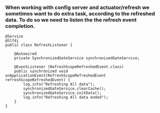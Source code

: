 ### When working with **config server** and **actuator/refresh** we sometimes want to do extra task, according to the refreshed data. To do so we need to listen the the refresh event completion.
```
@Service
@Slf4j
public class RefreshListener {

    @Autowired
    private SynchronizedGateService synchronizedGateService;

    @EventListener (RefreshScopeRefreshedEvent.class)
    public synchronized void onApplicationEvent(RefreshScopeRefreshedEvent refreshScopeRefreshedEvent) {
        log.info("Refreshing All data");
        synchronizedGateService.clearCache();
        synchronizedGateService.initData();
        log.info("Refreshing All data ended");
    }
}
```
